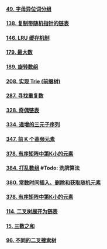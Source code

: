 #### [49. 字母异位词分组](https://leetcode-cn.com/problems/group-anagrams/)

#### [138. 复制带随机指针的链表](https://leetcode-cn.com/problems/copy-list-with-random-pointer/)

#### [146. LRU 缓存机制](https://leetcode-cn.com/problems/lru-cache/)

#### [179. 最大数](https://leetcode-cn.com/problems/largest-number/)

#### [189. 旋转数组](https://leetcode-cn.com/problems/rotate-array/)

#### [208. 实现 Trie (前缀树)](https://leetcode-cn.com/problems/implement-trie-prefix-tree/)

#### [287. 寻找重复数](https://leetcode-cn.com/problems/find-the-duplicate-number/)

#### [328. 奇偶链表](https://leetcode-cn.com/problems/odd-even-linked-list/)

#### [334. 递增的三元子序列](https://leetcode-cn.com/problems/increasing-triplet-subsequence/)

#### [347. 前 K 个高频元素](https://leetcode-cn.com/problems/top-k-frequent-elements/)

#### [378. 有序矩阵中第K小的元素](https://leetcode-cn.com/problems/kth-smallest-element-in-a-sorted-matrix/)

#### [384. 打乱数组](https://leetcode-cn.com/problems/shuffle-an-array/)  #Todo: 洗牌算法









#### [380. 常数时间插入、删除和获取随机元素](https://leetcode-cn.com/problems/insert-delete-getrandom-o1/)

#### [378. 有序矩阵中第K小的元素](https://leetcode-cn.com/problems/kth-smallest-element-in-a-sorted-matrix/)

#### [114. 二叉树展开为链表](https://leetcode-cn.com/problems/flatten-binary-tree-to-linked-list/)





#### [15. 三数之和](https://leetcode-cn.com/problems/3sum/)

#### [96. 不同的二叉搜索树](https://leetcode-cn.com/problems/unique-binary-search-trees/)